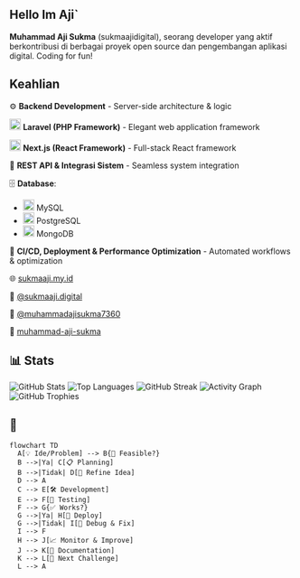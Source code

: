 ## Hello Im Aji`

**Muhammad Aji Sukma** (sukmaajidigital), seorang developer yang aktif berkontribusi di berbagai proyek open source dan pengembangan aplikasi digital. Coding for fun!

## Keahlian

⚙️ **Backend Development** - Server-side architecture & logic

<img src="https://laravel.com/img/logomark.min.svg" alt="Laravel" width="20"/> **Laravel (PHP Framework)** - Elegant web application framework

<img src="https://nextjs.org/favicon.ico?favicon.d29c4393.ico" alt="Next.js" width="20"/> **Next.js (React Framework)** - Full-stack React framework

🔌 **REST API & Integrasi Sistem** - Seamless system integration

🗄️ **Database**:

- <img src="https://www.mysql.com/common/logos/logo-mysql-170x115.png" alt="MySQL" width="20"/> MySQL
- <img src="https://wiki.postgresql.org/images/a/a4/PostgreSQL_logo.3colors.svg" alt="PostgreSQL" width="20"/> PostgreSQL
- <img src="https://webassets.mongodb.com/_com_assets/cms/mongodb_logo1-76twgcu2dm.png" alt="MongoDB" width="20"/> MongoDB

🚀 **CI/CD, Deployment & Performance Optimization** - Automated workflows & optimization

🌐 [sukmaaji.my.id](https://sukmaaji.my.id/)

📸 [@sukmaaji.digital](https://www.instagram.com/sukmaaji.digital/)

🎥 [@muhammadajisukma7360](https://www.youtube.com/@muhammadajisukma7360)

💼 [muhammad-aji-sukma](https://www.linkedin.com/in/muhammad-aji-sukma-08b470286/)

## 📊 Stats

![GitHub Stats](https://github-readme-stats.vercel.app/api?username=sukmaajidigital&show_icons=true&theme=radical&hide_border=true)
![Top Languages](https://github-readme-stats.vercel.app/api/top-langs/?username=sukmaajidigital&layout=compact&theme=radical&hide_border=true)
![GitHub Streak](https://github-readme-streak-stats.herokuapp.com/?user=sukmaajidigital&theme=radical&hide_border=true)
![Activity Graph](https://github-readme-activity-graph.vercel.app/graph?username=sukmaajidigital&theme=redical)
![GitHub Trophies](https://github-profile-trophy.vercel.app/?username=sukmaajidigital&theme=radical&no-frame=true&column=7)

## 🧠

```mermaid
flowchart TD
  A[💡 Ide/Problem] --> B{🤔 Feasible?}
  B -->|Ya| C[📋 Planning]
  B -->|Tidak| D[🔄 Refine Idea]
  D --> A
  C --> E[🛠️ Development]
  E --> F[🧪 Testing]
  F --> G{✅ Works?}
  G -->|Ya| H[🚀 Deploy]
  G -->|Tidak| I[🐛 Debug & Fix]
  I --> F
  H --> J[📈 Monitor & Improve]
  J --> K[📝 Documentation]
  K --> L[🎯 Next Challenge]
  L --> A
```
